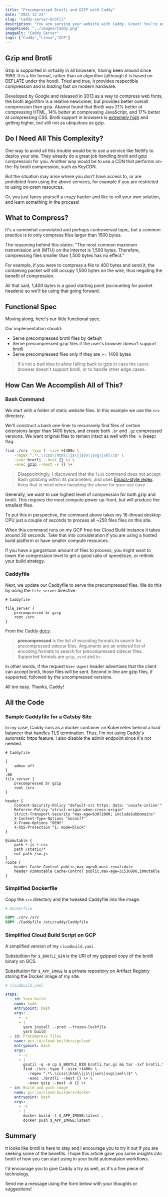 ```yaml
---
title: "Precompressed Brotli and GZIP with Caddy"
date: "2021-12-23"
slug: "caddy-server-brotli"
description: "You are serving your website with Caddy. Great! You’re an awesome person. But now you want to become even more awesome and serve your assets using the exciting brotli (not to be confused with the vegetable) compression algorithm instead of boring gzip."
imageFixed: "../images/Caddy.png"
imageAlt: "Caddy Server"
tags: ["Caddy","Linux","GCP"]
---
```


<!-- You are serving your website with [Caddy](https://caddyserver.com/). Great! You're an awesome person. But now you want to become even more awesome and serve your assets using the exciting brotli (not to be confused with the vegetable) compression algorithm instead of boring gzip, and save some bytes too. -->

## Gzip and Brotli

Gzip is supported in virtually in all browsers, having been around since 1993. It is a file format, rather than an algorithm (although it is based on DEFLATE under the hood). Tried and true, it provides respectible compression and is blazing fast on modern hardware.

Developed by Google and released in 2013 as a way to compress web fonts, the brotli algorithm is a relative newcomer, but provides better overall compression than gzip. Akamai found that Brotli was  21% better at compressing HTML, 14% better at compressing JavaScript, and 17% better at compressing CSS. Brotli support in browsers is [extremely high](https://caniuse.com/brotli) and getting higher, but still not as ubiquitous as gzip.

## Do I Need All This Complexity?

One way to avoid all this trouble would be to use a service like Netlify to deploy your site. They already do a great job handling brotli and gzip compression for you. Another way would be to use a CDN that performs on-the-fly brotli compression, such as KeyCDN.

But the situation may arise where you don't have access to, or are prohibited from using the above services, for example if you are restricted to using on-prem resources.

Or, you just fancy yourself a crazy hacker and like to roll your own solution, and learn
something in the process!

## What to Compress?

It's a somewhat convoluted and perhaps controversial topic, but a common practice is to only compress files larger than 1500 bytes.

The reasoning behind this states: "The most common maximum transmission unit (MTU) on the Internet is 1,500 bytes. Therefore, compressing files smaller than 1,500 bytes has no effect."

For example, if you were to compress a file to 400 bytes and send it, the containing packet will still occupy 1,500 bytes on the wire, thus negating the benefit of compression. 

All that said, 1,400 bytes is a good starting point (accounting for packet headers) so we'll be using that going forward.

## Functional Spec

Moving along, here's our little functional spec. 

Our implementation should:

- Serve precompressed brotli files by default
- Serve precompressed gzip files if the user's browser doesn't support brotli
- Serve precompressed files only if they are >= 1400 bytes

> It's not a bad idea to allow falling back to gzip in case the users browser doesn't support brotli, or to handle other edge cases.

## How Can We Accomplish All of This?

### Bash Command

We start with a folder of static website files. In this example we use the `srv` directory.

We'll construct a bash one-liner to recursively find files of certain extensions larger than 1400 bytes, and create both `.br` and `.gz` compressed versions. We want original files to remain intact as well with the `-k` (keep) flag.

```bash
find ./srv -type f -size +1400c \
    -regex ".*\.\(css\|html\|js\|json\|svg\|xml\)$" \
    -exec brotli --best {} \+ \
    -exec gzip --best -k {} \+
```

> Disappointingly, I discovered that the `find` command does not accept Bash globbing within its parameters, and uses [Emacs-style regex](https://www.emacswiki.org/emacs/RegularExpression). Keep that in mind when tweaking the above for your use case.

Generally, we want to use highest level of compression for both gzip and brotli. This requires the most compute power up-front, but will produce the smallest files.

To put this in perspective, the command above takes my 16-thread desktop CPU just a couple of seconds to process all ~250 files files on this site.

When this command runs on my GCP free-tier Cloud Build instance it takes around 30 seconds. Take that into consideration if you are using a hosted build platform or have smaller compute resources.

If you have a gargantuan amount of files to process, you might want to lower the compression level to get a good ratio of speed/size, or rethink your build strategy.

### Caddyfile

Next, we update our Caddyfile to serve the precompressed files. We do this by using the `file_server` directive.

```caddy
# Caddyfile

file_server {
	precompressed br gzip
	root /srv
}

```

From the Caddy [docs](https://caddyserver.com/docs/caddyfile/directives/file_server#syntax):

> **precompressed** is the list of encoding formats to search for precompressed sidecar files. Arguments are an ordered list of encoding formats to search for precompressed sidecar files. Supported formats are `gzip`, `zstd` and `br`.

In other words, if the request `User-Agent` header advertises that the client can accept brotli, those files will be sent. Second in line are gzip files, if supported, followed by the uncompressed versions.

All too easy. Thanks, Caddy!

## All the Code

### Sample Caddyfile for a Gatsby Site

In my case, Caddy runs as a docker container on Kubernetes behind a load balancer that handles TLS termination. Thus, I'm not using Caddy's automatic https feature. I also disable the admin endpoint since it's not needed.

```caddy
# Caddyfile

{
	admin off
}
:80
file_server {
	precompressed br gzip
	root /srv
}

header {
	Content-Security-Policy "default-src https: data: 'unsafe-inline'"
	Referrer-Policy "strict-origin-when-cross-origin"
	Strict-Transport-Security "max-age=63072000; includeSubDomains"
	X-Content-Type-Options "nosniff"
	X-Frame-Options "DENY"
	X-XSS-Protection "1; mode=block"
}

@immutable {
	path *.js *.css
	path /static/*
	not path /sw.js
}
route {
	header Cache-Control public,max-age=0,must-revalidate
	header @immutable Cache-Control public,max-age=31536000,immutable
}
```

### Simplified Dockerfile

Copy the `srv` directory and the tweaked Caddyfile into the image.

```dockerfile
# Dockerfile

COPY ./srv /srv
COPY ./Caddyfile /etc/caddy/Caddyfile
```

### Simplified Cloud Build Script on GCP

A simplified version of my `cloudbuild.yaml`. 

Substutition for `$_BROTLI_BIN` is the URI of my gzipped copy of the brotli binary on GCS.

Substitution for `$_APP_IMAGE` is a private repository on Artifact Registry storing the Docker image of my site.

```yaml
# cloudbuild.yaml

steps:
  - id: Yarn build
    name: node
    entrypoint: bash
    args:
      - -c
      - |
        yarn install --prod --frozen-lockfile
        yarn build
  - id: Precompress files
    name: gcr.io/cloud-builders/gcloud
    entrypoint: bash
    args:
      - -c
      - |
        gsutil -q -m cp $_BROTLI_BIN brotli.tar.gz && tar -zxf brotli.tar.gz
        find ./srv -type f -size +1400c \
          -regex ".*\.\(css\|html\|js\|json\|svg\|xml\)$" \
          -exec ./brotli --best {} \+ \
          -exec gzip --best -k {} \+
  - id: Build and push image
    name: gcr.io/cloud-builders/docker
    entrypoint: bash
    args:
      - -c
      - |
        docker build -t $_APP_IMAGE:latest .
        docker push $_APP_IMAGE:latest
```

## Summary

It looks like brotli is here to stay and I encourage you to try it out if you are seeking some of the benefits. I hope this article gave you some insights into brotli of how you can start using in your build automataion workflows. 

I'd encourage you to give Caddy a try as well, as it's a fine piece of technology.

Send me a message using the form below with your thoughts or suggestions!
